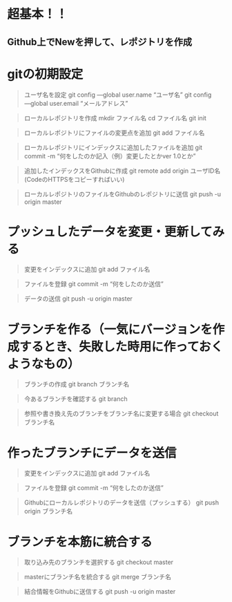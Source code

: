 # 超基本！！
## Github上でNewを押して、レポジトリを作成

# gitの初期設定
> ユーザ名を設定
git config —global user.name “ユーザ名”
git config ―global user.email “メールアドレス”

> ローカルレポジトリを作成
mkdir ファイル名
cd ファイル名
git init

> ローカルレポジトリにファイルの変更点を追加
git add ファイル名

> ローカルレポジトリにインデックスに追加したファイルを追加
git commit -m “何をしたのか記入（例）変更したとかver 1.0とか”


> 追加したインデックスをGithubに作成
git remote add origin ユーザID名(CodeのHTTPSをコピーすればいい)

> ローカルレポジトリのファイルをGithubのレポジトリに送信
git push -u origin master

# プッシュしたデータを変更・更新してみる

> 変更をインデックスに追加
git add ファイル名

> ファイルを登録
git commit -m “何をしたのか送信”

> データの送信
git push -u origin master

# ブランチを作る（一気にバージョンを作成するとき、失敗した時用に作っておくようなもの）

> ブランチの作成
git branch ブランチ名

> 今あるブランチを確認する
git branch

> 参照や書き換え先のブランチをブランチ名に変更する場合
git checkout ブランチ名

# 作ったブランチにデータを送信

> 変更をインデックスに追加
git add ファイル名

> ファイルを登録
git commit -m “何をしたのか送信”

> Githubにローカルレポジトリのデータを送信（プッシュする）
git push origin ブランチ名

# ブランチを本筋に統合する

> 取り込み先のブランチを選択する
git checkout master

> masterにブランチ名を統合する
git merge ブランチ名

> 結合情報をGithubに送信する
git push -u origin master